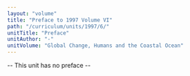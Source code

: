 ```yaml
---
layout: "volume"
title: "Preface to 1997 Volume VI"
path: "/curriculum/units/1997/6/"
unitTitle: "Preface"
unitAuthor: "-"
unitVolume: "Global Change, Humans and the Coastal Ocean"
---
```

<body>
<p>
-- This unit has no preface --
</p>
</body>